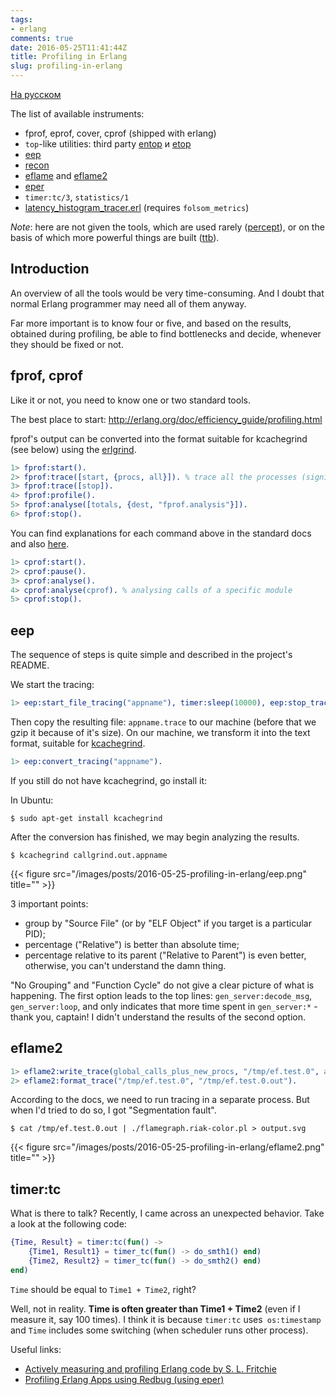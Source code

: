```yaml
---
tags:
- erlang
comments: true
date: 2016-05-25T11:41:44Z
title: Profiling in Erlang
slug: profiling-in-erlang
---
```


<a href="/pdfs/posts/2016-05-25-profiling-in-erlang/profiling_in_erlang_ru_RU.pdf" title="Скачать PDF на русском">
  На русском
</a>

The list of available instruments:

- fprof, eprof, cover, cprof (shipped with erlang)
- `top`-like utilities: third party [entop](https://github.com/zaa/entop) и [etop](http://erlang.org/doc/apps/observer/etop_ug.html)
- [eep](https://github.com/virtan/eep/)
- [recon](https://ferd.github.io/recon/)
- [eflame](https://github.com/proger/eflame) and [eflame2](https://github.com/slfritchie/eflame)
- [eper](https://github.com/massemanet/eper)
- `timer:tc/3`, `statistics/1`
- [latency_histogram_tracer.erl](https://gist.github.com/slfritchie/159a8ce1f49fc03c77c6) (requires `folsom_metrics`)

<!--more-->

*Note*: here are not given the tools, which are used rarely
([percept](http://erlang.org/doc/man/percept.html)), or on the basis of which
more powerful things are built ([ttb](http://erlang.org/doc/man/ttb.html)).

## Introduction

An overview of all the tools would be very time-consuming. And I doubt that
normal Erlang programmer may need all of them anyway.

Far more important is to know four or five, and based on the results, obtained
during profiling, be able to find bottlenecks and decide, whenever they should
be fixed or not.

## fprof, cprof

Like it or not, you need to know one or two standard tools.

The best place to start: http://erlang.org/doc/efficiency_guide/profiling.html

fprof's output can be converted into the format suitable for kcachegrind (see
below) using the [erlgrind](https://github.com/isacssouza/erlgrind).

```erlang
1> fprof:start().
2> fprof:trace([start, {procs, all}]). % trace all the processes (significantly slows down the system)
3> fprof:trace([stop]).
4> fprof:profile().
5> fprof:analyse([totals, {dest, "fprof.analysis"}]).
6> fprof:stop().
```

You can find explanations for each command above in the standard docs and also
[here](https://timanovsky.wordpress.com/2009/01/20/profiling-running-erlang-server/).

```erlang
1> cprof:start().
2> cprof:pause().
3> cprof:analyse().
4> cprof:analyse(cprof). % analysing calls of a specific module
5> cprof:stop().
```

## eep

The sequence of steps is quite simple and described in the project's README.

We start the tracing:

```erlang
1> eep:start_file_tracing("appname"), timer:sleep(10000), eep:stop_tracing().
```

Then copy the resulting file: `appname.trace` to our machine (before that we
gzip it because of it's size). On our machine, we transform it into the text
format, suitable for
[kcachegrind](https://kcachegrind.github.io/html/Home.html).

```erlang
1> eep:convert_tracing("appname").
```

If you still do not have kcachegrind, go install it:

In Ubuntu:

```
$ sudo apt-get install kcachegrind
```

After the conversion has finished, we may begin analyzing the results.

```
$ kcachegrind callgrind.out.appname
```

{{< figure src="/images/posts/2016-05-25-profiling-in-erlang/eep.png" title="" >}}

3 important points:

- group by "Source File" (or by "ELF Object" if you target is a particular PID);
- percentage ("Relative") is better than absolute time;
- percentage relative to its parent ("Relative to Parent") is even better, otherwise, you can't understand the damn thing.

"No Grouping" and "Function Cycle" do not give a clear picture of what is
happening. The first option leads to the top lines: `gen_server:decode_msg`,`
gen_server:loop`, and only indicates that more time spent in `gen_server:*` -
thank you, captain! I didn't understand the results of the second option.

## eflame2

```erlang
1> eflame2:write_trace(global_calls_plus_new_procs, "/tmp/ef.test.0", all, 10*1000).
2> eflame2:format_trace("/tmp/ef.test.0", "/tmp/ef.test.0.out").
```

According to the docs, we need to run tracing in a separate process. But when
I'd tried to do so, I got "Segmentation fault".

```
$ cat /tmp/ef.test.0.out | ./flamegraph.riak-color.pl > output.svg
```

{{< figure src="/images/posts/2016-05-25-profiling-in-erlang/eflame2.png" title="" >}}

## timer:tc

What is there to talk? Recently, I came across an unexpected behavior. Take a
look at the following code:

```erlang
{Time, Result} = timer:tc(fun() ->
    {Time1, Result1} = timer_tc(fun() -> do_smth1() end)
    {Time2, Result2} = timer_tc(fun() -> do_smth2() end)
end)
```

`Time` should be equal to `Time1 + Time2`, right?

Well, not in reality. **Time is often greater than Time1 + Time2** (even if I
measure it, say 100 times). I think it is because `timer:tc` uses`
os:timestamp` and `Time` includes some switching (when scheduler runs other
process).

Useful links:

- [Actively measuring and profiling Erlang code by S. L. Fritchie](http://www.snookles.com/erlang/ef2015/slf-presentation.html)
- [Profiling Erlang Apps using Redbug (using eper)](http://roberto-aloi.com/erlang/profiling-erlang-applications-using-redbug/)
